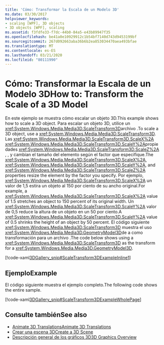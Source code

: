 ```yaml
---
title: 'Cómo: Transformar la Escala de un Modelo 3D'
ms.date: 03/30/2017
helpviewer_keywords:
- scaling [WPF], 3D objects
- 3D objects [WPF], scaling
ms.assetid: f3fdfe33-f7dc-44b0-84a5-e43b89947f35
ms.openlocfilehash: be41a0e10929912c1b54bf7140d743d9453199bf
ms.sourcegitcommit: 267d092663aba36b6b2ea853034470aea493bfae
ms.translationtype: MT
ms.contentlocale: es-ES
ms.lasthandoff: 03/21/2020
ms.locfileid: "80111990"
---
```

# <a name="how-to-transform-the-scale-of-a-3d-model"></a><span data-ttu-id="333ef-102">Cómo: Transformar la Escala de un Modelo 3D</span><span class="sxs-lookup"><span data-stu-id="333ef-102">How to: Transform the Scale of a 3D Model</span></span>
<span data-ttu-id="333ef-103">En este ejemplo se muestra cómo escalar un objeto 3D.</span><span class="sxs-lookup"><span data-stu-id="333ef-103">This example shows how to scale a 3D object.</span></span> <span data-ttu-id="333ef-104">Para escalar un objeto 3D, utilice un <xref:System.Windows.Media.Media3D.ScaleTransform3D>archivo .</span><span class="sxs-lookup"><span data-stu-id="333ef-104">To scale a 3D object, use a <xref:System.Windows.Media.Media3D.ScaleTransform3D>.</span></span> <span data-ttu-id="333ef-105">Las <xref:System.Windows.Media.Media3D.ScaleTransform3D.ScaleX%2A> <xref:System.Windows.Media.Media3D.ScaleTransform3D.ScaleY%2A>propiedades <xref:System.Windows.Media.Media3D.ScaleTransform3D.ScaleZ%2A> , , y cambian el tamaño del elemento según el factor que especifique.</span><span class="sxs-lookup"><span data-stu-id="333ef-105">The <xref:System.Windows.Media.Media3D.ScaleTransform3D.ScaleX%2A>, <xref:System.Windows.Media.Media3D.ScaleTransform3D.ScaleY%2A>, and <xref:System.Windows.Media.Media3D.ScaleTransform3D.ScaleZ%2A> properties resize the element by the factor you specify.</span></span> <span data-ttu-id="333ef-106">Por ejemplo, <xref:System.Windows.Media.Media3D.ScaleTransform3D.ScaleX%2A> un valor de 1,5 estira un objeto al 150 por ciento de su ancho original.</span><span class="sxs-lookup"><span data-stu-id="333ef-106">For example, a <xref:System.Windows.Media.Media3D.ScaleTransform3D.ScaleX%2A> value of 1.5 stretches an object to 150 percent of its original width.</span></span> <span data-ttu-id="333ef-107">Un <xref:System.Windows.Media.Media3D.ScaleTransform3D.ScaleY%2A> valor de 0,5 reduce la altura de un objeto en un 50 por ciento.</span><span class="sxs-lookup"><span data-stu-id="333ef-107">A <xref:System.Windows.Media.Media3D.ScaleTransform3D.ScaleY%2A> value of 0.5 shrinks the height of an object by 50 percent.</span></span> <span data-ttu-id="333ef-108">El código siguiente <xref:System.Windows.Media.Media3D.ScaleTransform3D> muestra el uso <xref:System.Windows.Media.Media3D.GeometryModel3D>de a como transformación para un archivo .</span><span class="sxs-lookup"><span data-stu-id="333ef-108">The code below shows using a <xref:System.Windows.Media.Media3D.ScaleTransform3D> as the transform for a <xref:System.Windows.Media.Media3D.GeometryModel3D>.</span></span>  
  
 [!code-xaml[3DGallery_snip#ScaleTransform3DExampleInline1](~/samples/snippets/csharp/VS_Snippets_Wpf/3DGallery_snip/CS/ScaleTransform3DExample.xaml#scaletransform3dexampleinline1)]  
  
## <a name="example"></a><span data-ttu-id="333ef-109">Ejemplo</span><span class="sxs-lookup"><span data-stu-id="333ef-109">Example</span></span>  
 <span data-ttu-id="333ef-110">El código siguiente muestra el ejemplo completo.</span><span class="sxs-lookup"><span data-stu-id="333ef-110">The following code shows the entire sample.</span></span>  
  
 [!code-xaml[3DGallery_snip#ScaleTransform3DExampleWholePage](~/samples/snippets/csharp/VS_Snippets_Wpf/3DGallery_snip/CS/ScaleTransform3DExample.xaml#scaletransform3dexamplewholepage)]  
  
## <a name="see-also"></a><span data-ttu-id="333ef-111">Consulte también</span><span class="sxs-lookup"><span data-stu-id="333ef-111">See also</span></span>

- [<span data-ttu-id="333ef-112">Animate 3D Translations</span><span class="sxs-lookup"><span data-stu-id="333ef-112">Animate 3D Translations</span></span>](how-to-animate-3-d-translations.md)
- [<span data-ttu-id="333ef-113">Crear una escena 3D</span><span class="sxs-lookup"><span data-stu-id="333ef-113">Create a 3D Scene</span></span>](how-to-create-a-3-d-scene.md)
- [<span data-ttu-id="333ef-114">Descripción general de los gráficos 3D</span><span class="sxs-lookup"><span data-stu-id="333ef-114">3D Graphics Overview</span></span>](3-d-graphics-overview.md)
